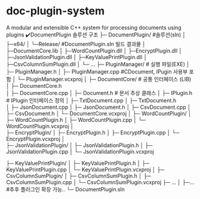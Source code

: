 # doc-plugin-system
A modular and extensible C++ system for processing documents using plugins
✔️DocumentPlugin 솔루션 구조
├─ DocumentPlugin/			  #솔루션(sln)
│   ├─x64/
│         └─Release/ 			#DocumentPlugin.sln 빌드 결과물
│               ├─DocumentCore.lib
│               ├─WordCountPlugin.dll
│               ├─EncryptPlugin.dll
│               ├─JsonValidationPlugin.dll
│               ├─KeyValuePrintPlugin.dll
│        	  ├─CsvColumnSumPlugin.dll
│               └─ ...
├─ PluginManager/                      # 실행 파일(EXE)
│   ├─ PluginManager.h
│   ├─ PluginManager.cpp		#CDocument, IPugin 사용부 포함
│   └─ PluginManager.vcxproj
│
├─ DocumentCore/                   # 공통 인터페이스 (LIB)
│   ├─ DocumentCore.h            
│   ├─ DocumentCore.cpp
│   ├─ Document.h			# 문서 추상 클래스
│   ├─ IPlugin.h			# IPlugin 인터페이스 정의
│   ├─ TxtDocument.cpp
│   ├─ TxtDocument.h		
│   ├─ JsonDocument.cpp
│   ├─ JsonDocument.h
│   ├─ CsvDocument.cpp
│   ├─ CsvDocument.h
│   └─ DocumentCore.vcxproj
│
├─ WordCountPlugin/ 
│   ├─ WordCountPlugin.h
│   ├─ WordCountPlugin.cpp
│   └─ WordCountPlugin.vcxproj
│  
├─ EncryptPlugin/ 
│   ├─ EncryptPlugin.h
│   ├─ EncryptPlugin.cpp
│   └─ EncryptPlugin.vcxproj
│   
├─ JsonValidationPlugin/
│   ├─ JsonValidationPlugin.h
│   ├─ JsonValidationPlugin.cpp
│   └─ JsonValidationPlugin.vcxproj

├─ KeyValuePrintPlugin/
│   ├─ KeyValuePrintPlugin.h
│   ├─ KeyValuePrintPlugin.cpp
│   └─ KeyValuePrintPlugin.vcxproj
│
├─ CsvColumnSumPlugin/
│   ├─ CsvColumnSumPlugin.h
│   ├─ CsvColumnSumPlugin.cpp
│   └─ CsvColumnSumPlugin.vcxproj
├─ ...
│   ├─... 					#추후 플러그인 확장 가능..
└─ DocumentPlugin.sln               
